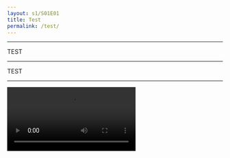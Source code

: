 ```yaml
---
layout: s1/S01E01
title: Test
permalink: /test/
---
```


---

TEST

---

TEST

---

<video id="video" controls preload="metadata">
  <source src="https://www.googleapis.com/drive/v3/files/10abSiIW56LN3lyStUtHcuKTimHdIMl2F?key=AIzaSyCELCHOYpEsKXSFRe0zB7UFCRCnl8EjMOk&alt=media">
  <track 
    label="English"
    kind="subtitles"
    srclang="en"
    src="../assets/vtt/s1/S01E01.en.vtt"
    ></track>
</video>
